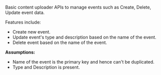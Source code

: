 <p>Basic content uploader APIs to manage events such as Create, Delete, Update event data.</p>
<p>Features include: </p>
<ul>
  <li>Create new event.</li>
  <li>Update event's type and description based on the name of the event.</li>
  <li>Delete event based on the name of the event.</li>
</ul>

<p><b>Assumptions: </b></p>
<ul>
  <li>Name of the event is the primary key and hence can't be duplicated.</li>
  <li>Type and Description is present.</li>
</ul>
